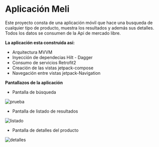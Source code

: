 # Aplicación Meli


Este proyecto consta de una aplicación móvil que hace una busqueda de cualquier tipo de producto, muestra los resultados y además sus detalles. Todos los datos se consumen de la Api de mercado libre.

**La aplicación esta construida así:**

* Arquitectura MVVM
* Inyección de dependecias Hilt - Dagger
* Consumo de servicios Retrofit2
* Creación de las vistas jetpack-compose
* Navegación entre vistas jetpack-Navigation

**Pantallazos de la aplicación**

* Pantalla de búsqueda


![prueba](https://user-images.githubusercontent.com/34459684/197048255-3ffd11be-7ce3-45a8-944f-03a1f44f4fee.png)


* Pantalla de listado de resultados

![listado](https://user-images.githubusercontent.com/34459684/197048889-da7ab54a-1eb4-4fa8-9d7a-10d3ca1c7079.png)


* Pantalla de detalles del producto

![detalles](https://user-images.githubusercontent.com/34459684/197048952-ac222f76-38b0-4648-84a0-06efe18c3e0c.png)

